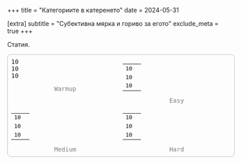 +++
title = "Категориите в катеренето"
date = 2024-05-31

[extra]
subtitle = "Субективна мярка и гориво за егото"
exclude_meta = true
+++

Статия.

<style>
section#gradeCharts {
    width: 100%;
    border: 1px solid silver;
    border-radius: 0.5rem;
    padding: 0.5rem;
    font-family: monospace;

    display: grid;
    grid-template-columns: 1fr 1fr;
    gap: 0.5rem;
}

div.chart > p { margin-bottom: 0; text-align: center; color: gray; }
div.chart > table { width: 100%; }

div.chart tr:nth-child(1) > td:nth-child(2) > div { background-color: limegreen; }
div.chart tr:nth-child(2) > td:nth-child(2) > div { background-color: gold; }
div.chart tr:nth-child(3) > td:nth-child(2) > div { background-color: red; }
</style>

<section id="gradeCharts">
    <div class="chart">
        <div class="row"><span class="barValue">10</span><div class="bar"></div></div>
        <div class="row"><span class="barValue">10</span><div class="bar"></div></div>
        <div class="row"><span class="barValue">10</span><div class="bar"></div></div>
        <p>Warmup</p>
    </div>
    <div class="chart">
        <table>
            <tr><td>10</td><td><div></div></td></tr>
            <tr><td>10</td><td><div></div></td></tr>
            <tr><td>10</td><td><div></div></td></tr>
        </table>
        <p>Easy</p>
    </div>
    <div class="chart">
        <table>
            <tr><td>10</td><td><div></div></td></tr>
            <tr><td>10</td><td><div></div></td></tr>
            <tr><td>10</td><td><div></div></td></tr>
        </table>
        <p>Medium</p>
    </div>
    <div class="chart">
        <table>
            <tr><td>10</td><td><div></div></td></tr>
            <tr><td>10</td><td><div></div></td></tr>
            <tr><td>10</td><td><div></div></td></tr>
        </table>
        <p>Hard</p>
    </div>
</section>

<br><br><br>

<script src="../range-slider.js"></script>

<div id="slider"></div>

<script>
let data = {
    31: [0,  0,  1],
    30: [0,  0,  4],
    29: [0,  0, 11],
    28: [0,  0,  9],
    27: [1,  1, 10],
    26: [2,  5, 14],
    25: [17, 3, 11],
    24: [5,  5,  7],
    23: [9,  3,  1],
    22: [5,  0,  1],
    21: [7,  0,  2],
    19: [6,  0,  2],
    18: [6,  0,  0],
    17: [6,  1,  0],
    16: [13, 2,  0],
    14: [11, 2,  0],
    12: [10, 0,  2],
    9:  [8,  0,  1],
    7:  [1,  0,  0],
    6:  [1,  0,  0],
};
let gradeIndexToDifficulty = (gradeIndex) => {
    switch (gradeIndex) {
        case 6: return "4a";
        case 7: return "4b";
        case 8: return "4c";
        case 9: case "10":
        case 11: return "5a";
        case 12:
        case 13: return "5b";
        case 14:
        case 15: return "5c";
        case 16: return "6a";
        case 17: return "6a+";
        case 18: return "6b";
        case 19: return "6b+";
        case 20:
        case 21: return "6c";
        case 22: return "6c+";
        case 23: return "7a";
        case 24: return "7a+";
        case 25: return "7b";
        case 26: return "7b+";
        case 27: return "7c";
        case 28: return "7c+";
        case 29: return "8a";
        case 30: return "8a+";
        case 31: return "8b";
    }
    return gradeIndex;
};
let sliderOptions = {
    pointRadius: 10,
    values: [16, 22, 26],
    min: 6,
    max: 31,
    tooltipHandler: gradeIndexToDifficulty,
};
let slider = new RangeSlider('div#slider', sliderOptions);
let setWidths = (values) => {
    let breakpoints = [...values, sliderOptions.min, sliderOptions.max];
    breakpoints.sort((a, b) => a - b);

    for (let rangeIndex = 0; rangeIndex < breakpoints.length - 1; rangeIndex++) {
        let barValues = [0, 0, 0];
        for (let grade = breakpoints[rangeIndex]; grade <= breakpoints[rangeIndex + 1]; grade++) {
            let gradeTries = data[grade] || [0, 0, 0];
            barValues[0] += gradeTries[0];
            barValues[1] += gradeTries[1];
            barValues[2] += gradeTries[2];
        }
        let barValuesSum = barValues[0] + barValues[1] + barValues[2];
        let barWidths = [
            Math.round(100 * barValues[0] / barValuesSum),
            Math.round(100 * barValues[1] / barValuesSum),
            Math.round(100 * barValues[2] / barValuesSum),
        ];

        let chart = document.querySelector(`div.chart:nth-child(${rangeIndex + 1})`);
        console.log(chart.querySelector('tr:nth-child(1) > td:nth-child(2)'));
        console.log(chart.querySelector('tr:nth-child(2) > td:nth-child(2)'));
        console.log(chart.querySelector('tr:nth-child(3) > td:nth-child(2)'));
        chart.querySelector('tr:nth-child(1) > td:nth-child(2) > div').style.width = `${barWidths[0]}%`;
        chart.querySelector('tr:nth-child(2) > td:nth-child(2) > div').style.width = `${barWidths[1]}%`;
        chart.querySelector('tr:nth-child(3) > td:nth-child(2) > div').style.width = `${barWidths[2]}%`;
    }
};
slider.onChange(setWidths);
setWidths(sliderOptions.values);
</script>
